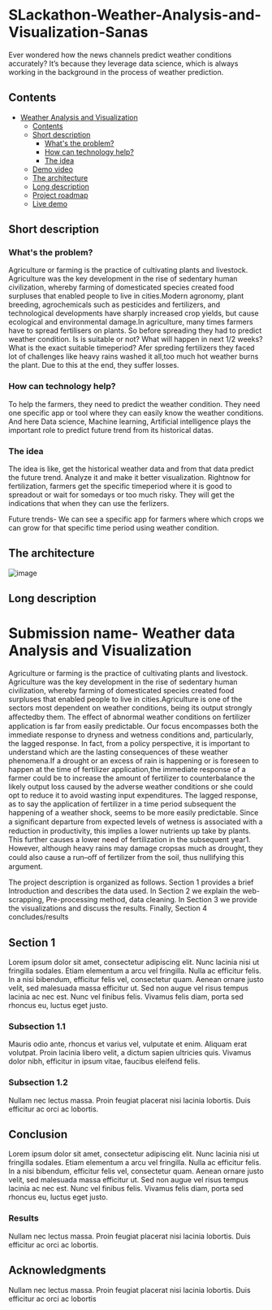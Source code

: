 # SLackathon-Weather-Analysis-and-Visualization-Sanas
Ever wondered how the news channels predict weather conditions accurately? It’s because they leverage data science, which is always working in the background in the process of weather prediction. 
## Contents

- [Weather Analysis and Visualization](#submission-or-project-name)
  - [Contents](#contents)
  - [Short description](#short-description)
    - [What's the problem?](#whats-the-problem)
    - [How can technology help?](#how-can-technology-help)
    - [The idea](#the-idea)
  - [Demo video](#demo-video)
  - [The architecture](#the-architecture)
  - [Long description](#long-description)
  - [Project roadmap](#project-roadmap)
  - [Live demo](#live-demo)

## Short description

### What's the problem?

Agriculture or farming is the practice of cultivating plants and livestock. Agriculture was the key development in the rise of sedentary human civilization, whereby farming of domesticated species created food surpluses that enabled people to live in cities.Modern agronomy, plant breeding, agrochemicals such as pesticides and fertilizers, and technological developments have sharply increased crop yields, but cause ecological and environmental damage.In agriculture, many times farmers have to spread fertilisers on plants. So before spreading they had to predict weather condition. Is is suitable or not? What will happen in next 1/2 weeks? What is the exact suitable timeperiod? Afer spreding fertilizers they faced lot of challenges like heavy rains washed it all,too much hot weather burns the plant. Due to this at the end, they suffer losses.

### How can technology help?
To help the farmers, they need to predict the weather condition. They need one specific app or tool where they can easily know the weather conditions. And here Data science, Machine learning, Artificial intelligence plays the important role to predict future trend from its historical datas.

### The idea

The idea is like, get the historical weather data and from that data predict the future trend. Analyze it and make it better visualization. 
Rightnow for fertilization, farmers  get the specific timeperiod where it is good to spreadout or wait for somedays or too much risky. They will get the indications that when they can use the ferlizers. 

Future trends- We can see a specific app for farmers where which crops we can grow for that specific time period using weather condition.

## The architecture

![image](https://user-images.githubusercontent.com/80089677/201652007-0b61acbd-6dae-4406-b337-1d5428c17a71.png)

## Long description

# Submission name- Weather data Analysis and Visualization 

Agriculture or farming is the practice of cultivating plants and livestock. Agriculture was the key development in the rise of sedentary human civilization, whereby farming of domesticated species created food surpluses that enabled people to live in cities.Agriculture is one of the sectors most dependent on weather conditions, being its output strongly aﬀectedby them. The eﬀect of abnormal weather conditions on fertilizer application is far from easily predictable. Our focus encompasses both the immediate response to dryness and wetness conditions and, particularly, the lagged response. In fact, from a policy perspective, it is important to understand which are the lasting consequences of these weather phenomena.If a drought or an excess of rain is happening or is foreseen to happen at the time of fertilizer application,the immediate response of a farmer could be to increase the amount of fertilizer to counterbalance the likely output loss caused by the adverse weather conditions or she could opt to reduce it to avoid wasting input expenditures.
The lagged response, as to say the application of fertilizer in a time period subsequent the happening of a weather shock, seems to be more easily predictable. Since a signiﬁcant departure from expected levels of wetness is associated with a reduction in productivity, this implies a lower nutrients up take by plants. This further causes a lower need of fertilization in the subsequent year1. However, although heavy rains may damage cropsas much as drought, they could also cause a run–oﬀ of fertilizer from the soil, thus nullifying this argument.

The project description is organized as follows. Section 1 provides a brief Introduction and describes the data used. In Section 2 we explain the web-scrapping, Pre-processing method, data cleaning. In Section 3 we provide the visualizations and discuss the results. Finally, Section 4 concludes/results


## Section 1

Lorem ipsum dolor sit amet, consectetur adipiscing elit. Nunc lacinia nisi ut fringilla sodales. Etiam elementum a arcu vel fringilla. Nulla ac efficitur felis. In a nisi bibendum, efficitur felis vel, consectetur quam. Aenean ornare justo velit, sed malesuada massa efficitur ut. Sed non augue vel risus tempus lacinia ac nec est. Nunc vel finibus felis. Vivamus felis diam, porta sed rhoncus eu, luctus eget justo. 

### Subsection 1.1

Mauris odio ante, rhoncus et varius vel, vulputate et enim. Aliquam erat volutpat. Proin lacinia libero velit, a dictum sapien ultricies quis. Vivamus dolor nibh, efficitur in ipsum vitae, faucibus eleifend felis.

### Subsection 1.2

Nullam nec lectus massa. Proin feugiat placerat nisi lacinia lobortis. Duis efficitur ac orci ac lobortis.

## Conclusion

Lorem ipsum dolor sit amet, consectetur adipiscing elit. Nunc lacinia nisi ut fringilla sodales. Etiam elementum a arcu vel fringilla. Nulla ac efficitur felis. In a nisi bibendum, efficitur felis vel, consectetur quam. Aenean ornare justo velit, sed malesuada massa efficitur ut. Sed non augue vel risus tempus lacinia ac nec est. Nunc vel finibus felis. Vivamus felis diam, porta sed rhoncus eu, luctus eget justo. 

### Results

Nullam nec lectus massa. Proin feugiat placerat nisi lacinia lobortis. Duis efficitur ac orci ac lobortis.

## Acknowledgments

Nullam nec lectus massa. Proin feugiat placerat nisi lacinia lobortis. Duis efficitur ac orci ac lobortis
